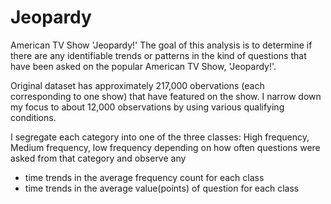 # Jeopardy

American TV Show 'Jeopardy!'
The goal of this analysis is to determine if there are any identifiable trends or patterns in the kind of questions that have been asked on the popular American TV Show, 'Jeopardy!'.

Original dataset has approximately 217,000 obervations (each corresponding to one show) that have featured on the show. I narrow down my focus to about 12,000 observations by using various qualifying conditions. 

I segregate each category into one of the three classes: High frequency, Medium frequency, low frequency depending on how often questions were asked from that category and observe any 
-  time trends in the average frequency count for each class
-  time trends in the average value(points) of question for each class

